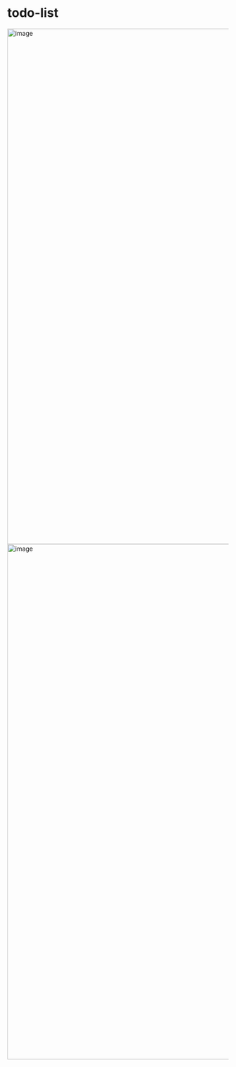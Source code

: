 # todo-list
<img width="1174" alt="image" src="https://github.com/user-attachments/assets/1ff58ab0-5912-4f04-8258-c0a1bc5b3874">
<img width="1174" alt="image" src="https://github.com/user-attachments/assets/0f69ec01-aa5d-4727-a604-f4164cc8cd09">
